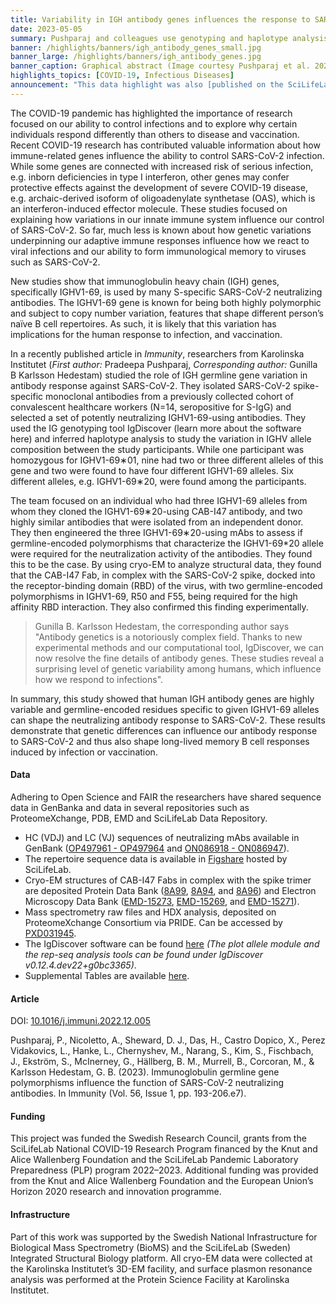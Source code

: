 ```yaml
---
title: Variability in IGH antibody genes influences the response to SARS-CoV-2
date: 2023-05-05
summary: Pushparaj and colleagues use genotyping and haplotype analysis to show high genetic diversity in IGH genes among humans, which may influence our response to infections. Data, and IgDiscover tool shared.
banner: /highlights/banners/igh_antibody_genes_small.jpg
banner_large: /highlights/banners/igh_antibody_genes.jpg
banner_caption: Graphical abstract (Image courtesy Pushparaj et al. 2023)
highlights_topics: [COVID-19, Infectious Diseases]
announcement: "This data highlight was also [published on the SciLifeLab Data Platform](https://data.scilifelab.se/highlights/igh_antibody_genes/), as the work described in this highlight constitutes data-driven life science. The Platform is a hub for data-driven life science in Sweden, containing multiple relevant resources, tools, and services. It includes information on multiple subjects, including infectious diseases, please check out the [Data Platform](https://data.scilifelab.se/) for more."
---
```


The COVID-19 pandemic has highlighted the importance of research focused on our ability to control infections and to explore why certain individuals respond differently than others to disease and vaccination. Recent COVID-19 research has contributed valuable information about how immune-related genes influence the ability to control SARS-CoV-2 infection. While some genes are connected with increased risk of serious infection, e.g. inborn deficiencies in type I interferon, other genes may confer protective effects against the development of severe COVID-19 disease, e.g. archaic-derived isoform of oligoadenylate synthetase (OAS), which is an interferon-induced effector molecule. These studies focused on explaining how variations in our innate immune system influence our control of SARS-CoV-2. So far, much less is known about how genetic variations underpinning our adaptive immune responses influence how we react to viral infections and our ability to form immunological memory to viruses such as SARS-CoV-2.

New studies show that immunoglobulin heavy chain (IGH) genes, specifically IGHV1-69, is used by many S-specific SARS-CoV-2 neutralizing antibodies. The IGHV1-69 gene is known for being both highly polymorphic and subject to copy number variation, features that shape different person’s naïve B cell repertoires. As such, it is likely that this variation has implications for the human response to infection, and vaccination.

In a recently published article in _Immunity_, researchers from Karolinska Institutet (_First author:_ Pradeepa Pushparaj, _Corresponding author:_ Gunilla B Karlsson Hedestam) studied the role of IGH germline gene variation in antibody response against SARS-CoV-2. They isolated SARS-CoV-2 spike-specific monoclonal antibodies from a previously collected cohort of convalescent healthcare workers (N=14, seropositive for S-IgG) and selected a set of potently neutralizing IGHV1-69-using antibodies. They used the IG genotyping tool IgDiscover (learn more about the software here) and inferred haplotype analysis to study the variation in IGHV allele composition between the study participants. While one participant was homozygous for IGHV1-69∗01, nine had two or three different alleles of this gene and two were found to have four different IGHV1-69 alleles. Six different alleles, e.g. IGHV1-69∗20, were found among the participants.

The team focused on an individual who had three IGHV1-69 alleles from whom they cloned the IGHV1-69∗20-using CAB-I47 antibody, and two highly similar antibodies that were isolated from an independent donor. They then engineered the three IGHV1-69∗20-using mAbs to assess if germline-encoded polymorphisms that characterize the IGHV1-69*20 allele were required for the neutralization activity of the antibodies. They found this to be the case. By using cryo-EM to analyze structural data, they found that the CAB-I47 Fab, in complex with the SARS-CoV-2 spike, docked into the receptor-binding domain (RBD) of the virus, with two germline-encoded polymorphisms in IGHV1-69, R50 and F55, being required for the high affinity RBD interaction. They also confirmed this finding experimentally.

>Gunilla B. Karlsson Hedestam, the corresponding author says "Antibody genetics is a notoriously complex field. Thanks to new experimental methods and our computational tool, IgDiscover, we can now resolve the fine details of antibody genes. These studies reveal a surprising level of genetic variability among humans, which influence how we respond to infections".

In summary, this study showed that human IGH antibody genes are highly variable and germline-encoded residues specific to given IGHV1-69 alleles can shape the neutralizing antibody response to SARS-CoV-2. These results demonstrate that genetic differences can influence our antibody response to SARS-CoV-2 and thus also shape long-lived memory B cell responses induced by infection or vaccination.

#### Data

Adhering to Open Science and FAIR the researchers have shared sequence data in GenBanka and data in several repositories such as ProteomeXchange, PDB, EMD and SciLifeLab Data Repository.

* HC (VDJ) and LC (VJ) sequences of neutralizing mAbs available in GenBank ([OP497961 - OP497964](https://www.ncbi.nlm.nih.gov/nuccore/?term=OP497961%3AOP497964%5Bpacc%5D) and [ON086918 - ON086947](https://www.ncbi.nlm.nih.gov/nuccore/?term=ON086918%3AON086947%5Bpacc%5D)).
* The repertoire sequence data is available in [Figshare](http://doi.org/10.17044/scilifelab.19317512) hosted by SciLifeLab.
* Cryo-EM structures of CAB-I47 Fabs in complex with the spike trimer are deposited Protein Data Bank ([8A99](https://www.rcsb.org/structure/unreleased/8A99), [8A94](https://www.rcsb.org/structure/8A94), and [8A96](https://www.rcsb.org/structure/8A96)) and Electron Microscopy Data Bank ([EMD-15273](https://www.ebi.ac.uk/emdb/EMD-15273), [EMD-15269](https://www.ebi.ac.uk/emdb/EMD-15269), and [EMD-15271](https://www.ebi.ac.uk/emdb/EMD-15271)).
* Mass spectrometry raw files and HDX analysis, deposited on ProteomeXchange Consortium via PRIDE. Can be accessed by [PXD031945](https://proteomecentral.proteomexchange.org/cgi/GetDataset?ID=PXD031945).
* The IgDiscover software can be found [here](http://docs.igdiscover.se/en/stable/) _(The plot allele module and the rep-seq analysis tools can be found under IgDiscover v0.12.4.dev22+g0bc3365)_.
* Supplemental Tables are available [here](https://doi.org/10.17632/mg7p5msrfs.1).

#### Article

DOI: [10.1016/j.immuni.2022.12.005](https://doi.org/10.1016/j.immuni.2022.12.005)

Pushparaj, P., Nicoletto, A., Sheward, D. J., Das, H., Castro Dopico, X., Perez Vidakovics, L., Hanke, L., Chernyshev, M., Narang, S., Kim, S., Fischbach, J., Ekström, S., McInerney, G., Hällberg, B. M., Murrell, B., Corcoran, M., & Karlsson Hedestam, G. B. (2023). Immunoglobulin germline gene polymorphisms influence the function of SARS-CoV-2 neutralizing antibodies. In Immunity (Vol. 56, Issue 1, pp. 193-206.e7).

#### Funding

This project was funded the Swedish Research Council, grants from the SciLifeLab National COVID-19 Research Program financed by the Knut and Alice Wallenberg Foundation and the SciLifeLab Pandemic Laboratory Preparedness (PLP) program 2022–2023. Additional funding was provided from the Knut and Alice Wallenberg Foundation and the European Union’s Horizon 2020 research and innovation programme.

#### Infrastructure

Part of this work was supported by the Swedish National Infrastructure for Biological Mass Spectrometry (BioMS) and the SciLifeLab (Sweden) Integrated Structural Biology platform. All cryo-EM data were collected at the Karolinska Institutet’s 3D-EM facility, and surface plasmon resonance analysis was performed at the Protein Science Facility at Karolinska Institutet.
